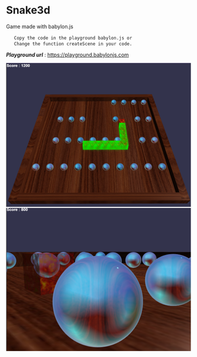 # Snake3d

Game made with babylon.js

       Copy the code in the playground babylon.js or 
       Change the function createScene in your code.

***Playground url*** : https://playground.babylonjs.com

![snake](https://github.com/regismeyssonnier/Snake3d/blob/main/snake.png)
![snake2](https://github.com/regismeyssonnier/Snake3d/blob/main/snake2.png)
